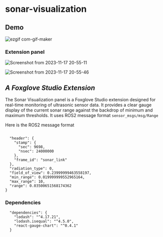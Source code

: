 # sonar-visualization

## Demo
![ezgif com-gif-maker](https://github.com/Gaurang-1402/foxglove-studio-sonar-visualization-extension/assets/71042887/122deb30-4553-43d4-a7af-e5ea4208a125)

### Extension panel

![Screenshot from 2023-11-17 20-55-11](https://github.com/Gaurang-1402/foxglove-studio-sonar-visualization-extension/assets/71042887/96555e4f-19d8-43f4-8987-e1c50a2f645f)


![Screenshot from 2023-11-17 20-55-46](https://github.com/Gaurang-1402/foxglove-studio-sonar-visualization-extension/assets/71042887/13e58e9d-9615-47f6-b033-4e9ca4073def)



## _A Foxglove Studio Extension_

The Sonar Visualization panel is a Foxglove Studio extension designed for real-time monitoring of ultrasonic sensor data. It provides a clear gauge display of the current sonar range against the backdrop of minimum and maximum thresholds. It uses ROS2 message format ```sensor_msgs/msg/Range```

Here is the ROS2 message format

```

  "header": {
    "stamp": {
      "sec": 9698,
      "nsec": 24000000
    },
    "frame_id": "sonar_link"
  },
  "radiation_type": 0,
  "field_of_view": 0.23999999463558197,
  "min_range": 0.019999999552965164,
  "max_range": 10,
  "range": 0.03500651568174362
}
```

### Dependencies

```
  "dependencies": {
    "lodash": "^4.17.21",
    "lodash.isequal": "^4.5.0",
    "react-gauge-chart": "^0.4.1"
  }

```
